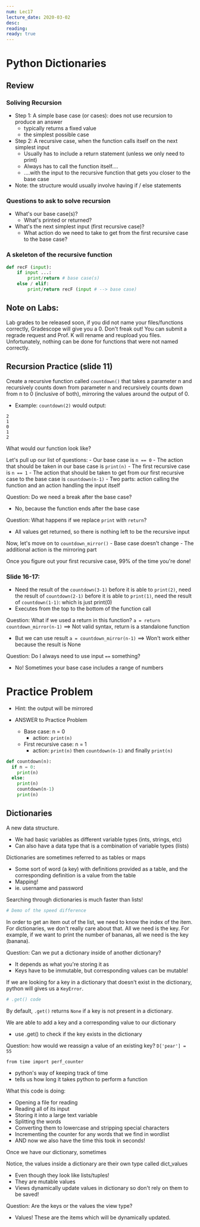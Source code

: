 ```yaml
---
num: Lec17
lecture_date: 2020-03-02
desc:
reading:
ready: true
---
```


# Python Dictionaries

## Review

### Soliving Recursion
- Step 1: A simple base case (or cases): does not use recursion to produce an answer
    - typically returns a fixed value
    - the simplest possible case
- Step 2: A recursive case, when the function calls itself on the next simplest input
    - Usually has to include a return statement (unless we only need to print)
    - Always has to call the function itself....
    - ....with the input to the recursive function that gets you closer to the base case
- Note: the structure would usually involve having if / else statements 

### Questions to ask to solve recursion
- What's our base case(s)?
    - What's printed or returned?
- What's the next simplest input (first recursive case)?
    - What action do we need to take to get from the first recursive case to the base case?
    
### A skeleton of the recursive function
```python
def recF (input):
    if input ...:
        print/return # base case(s)
    else / elif:
        print/return recF (input # --> base case)
```

## Note on Labs:

Lab grades to be released soon, if you did not name your files/functions correctly, Gradescope will give you a 0. Don't freak out! You can submit a regrade request and Prof. K will rename and reupload you files. Unfortunately, nothing can be done for functions that were not named correctly.

## Recursion Practice (slide 11)

Create a recursive function called `countdown()` that takes a parameter n and recursively counts down from parameter n and recursively counts down from n to 0 (inclusive of both), mirroring the values around the output of 0.
- Example: `countdown(2)` would output:
```
2
1
0
1
2
```

What would our function look like?

Let's pull up our list of questions:
    - Our base case is `n == 0`
    - The action that should be taken in our base case is `print(n)`
    - The first recursive case is `n == 1`
    - The action that should be taken to get from our first recursive case to the base case is `countdown(n-1)`
        - Two parts: action calling the function and an action handling the input itself

Question: Do we need a break after the base case?
- No, because the function ends after the base case

Question: What happens if we replace `print` with `return`?
- All values get returned, so there is nothing left to be the recursive input

Now, let's move on to `countdown_mirror()`
    - Base case doesn't change
    - The additional action is the mirroring part
    
Once you figure out your first recursive case, 99% of the time you're done!

### Slide 16-17:
- Need the result of the `countdown(3-1)` before it is able to `print(2)`, need the result of `countdown(2-1)` before it is able to `print(1)`, need the result of `countdown(1-1)`: which is just print(0)
- Executes from the top to the bottom of the function call

Question: What if we used a return in this function?
`a = return countdown_mirror(n-1)` ==> Not valid syntax, return is a standalone function
- But we can use result
`a = countdown_mirror(n-1)` ==> Won't work either because the result is None

Question: Do I always need to use input `==` something? 
- No! Sometimes your base case includes a range of numbers



# Practice Problem
* Hint: the output will be mirrored

* ANSWER to Practice Problem
  * Base case: n = 0
    * action: `print(n)`
  * First recursive case: n = 1
    * action: `print(n)`  then `countdown(n-1)`  and finally `print(n)`
    
```python
def countdown(n):
  if n = 0:
    print(n)
  else:
    print(n)
    countdown(n-1)
    print(n)
```
  

## Dictionaries

A new data structure.
- We had basic variables as different variable types (ints, strings, etc)
- Can also have a data type that is a combination of variable types (lists)

Dictionaries are sometimes referred to as tables or maps
- Some sort of word (a key) with definitions provided as a table, and the corresponding definition is a value from the table 
- Mapping!
- ie. username and password

Searching through dictionaries is much faster than lists!

```python
# Demo of the speed difference
```

In order to get an item out of the list, we need to know the index of the item. For dictionaries, we don't really care about that. All we need is the key. For example, if we want to print the number of bananas, all we need is the key (banana).

Question: Can we put a dictionary inside of another dictionary?
- It depends as what you're storing it as
- Keys have to be immutable, but corresponding values can be mutable!

If we are looking for a key in a dictionary that doesn't exist in the dictionary, python will gives us a `KeyError`.

```python
# .get() code
```

By default, `.get()` returns `None` if a key is not present in a dictionary. 

We are able to add a key and a corresponding value to our dictionary
- use .get() to check if the key exists in the dictionary

Question: how would we reassign a value of an existing key?
`D['pear'] = 55`

`from time import perf_counter`
- python's way of keeping track of time
- tells us how long it takes python to perform a function


What this code is doing:
- Opening a file for reading
- Reading all of its input
- Storing it into a large text variable
- Splitting the words
- Converting them to lowercase and stripping special characters
- Incrementing the counter for any words that we find in wordlist
- AND now we also have the time this took in seconds!

Once we have our dictionary, sometimes 

Notice, the values inside a dictionary are their own type called dict_values
- Even though they look like lists/tuples!
- They are mutable values
- Views dynamically update values in dictionary so don't rely on them to be saved!

Question: Are the keys or the values the view type?
- Values! These are the items which will be dynamically updated.


